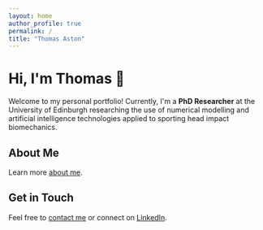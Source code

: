```yaml
---
layout: home
author_profile: true
permalink: /
title: "Thomas Aston"
---
```


# Hi, I'm Thomas 👋
Welcome to my personal portfolio! Currently, I'm a **PhD Researcher** at the University of Edinburgh researching the use of numerical modelling and artificial intelligence technologies applied to sporting head impact biomechanics.

## About Me
Learn more [about me](/about/).

## Get in Touch
Feel free to [contact me](/contact/) or connect on [LinkedIn](https://www.linkedin.com/in/thomas-aston-85580a19b/).